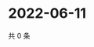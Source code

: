 # 2022-06-11

共 0 条

<!-- BEGIN WEIBO -->
<!-- 最后更新时间 Sat Jun 11 2022 13:01:05 GMT+0800 (China Standard Time) -->

<!-- END WEIBO -->
